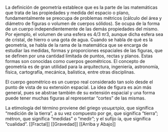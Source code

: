 La definición de geometría establece que es la parte de las matemáticas que trata de las propiedades y medida del espacio o plano, fundamentalmente se preocupa de problemas métricos (cálculo del área y diámetro de figuras o volumen de cuerpos sólidos). Se ocupa de la forma de un cuerpo independientemente de las demás propiedades del mismo. Por ejemplo, el volumen de una esfera es 4/3 πr3, aunque dicha esfera sea de cristal, de hierro o una gota de agua.
Cuando se habla de qué es la geometría, se habla de la rama de la matemática que se encarga de estudiar las medidas, formas y proporciones espaciales de las figuras, que se definen por una cantidad limitada de puntos, rectas y planos. Estas formas son conocidas como cuerpos geométricos. El concepto de geometría es de gran utilidad para la arquitectura, ingeniería, astronomía, física, cartografía, mecánica, balística, entre otras disciplinas.

El cuerpo geométrico es un cuerpo real considerado tan solo desde el punto de vista de su extensión espacial. La idea de figura es aún más general, pues se abstrae también de su extensión espacial y una forma puede tener muchas figuras al representar “cortes” de las mismas.

La etimología del término proviene del griego үɛωμɛτρία, que significa “medición de la tierra”, a su vez compuesto por ge, que significa “tierra”; métron, que significa “medidas” o “medir”; y el sufijo ía, que significa “cualidad”.
[[Fractal]]
[[Gravedad]]
[[Arriba y Abajo]]